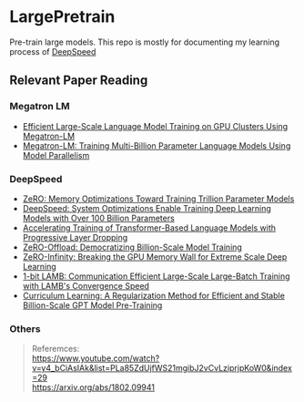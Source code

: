 # LargePretrain

Pre-train large models. This repo is mostly for documenting my learning process of [DeepSpeed](https://github.com/microsoft/DeepSpeed)

## Relevant Paper Reading
### Megatron LM
- [Efficient Large-Scale Language Model Training on GPU Clusters Using Megatron-LM](https://arxiv.org/pdf/2104.04473.pdf)
- [Megatron-LM: Training Multi-Billion Parameter Language Models Using Model Parallelism](https://arxiv.org/pdf/1909.08053v4.pdf)

### DeepSpeed
- [ZeRO: Memory Optimizations Toward Training Trillion Parameter Models](https://arxiv.org/abs/1910.02054)
- [DeepSpeed: System Optimizations Enable Training Deep Learning Models with Over 100 Billion Parameters]()
- [Accelerating Training of Transformer-Based Language Models with Progressive Layer Dropping]()
- [ZeRO-Offload: Democratizing Billion-Scale Model Training]()
- [ZeRO-Infinity: Breaking the GPU Memory Wall for Extreme Scale Deep Learning]()
- [1-bit LAMB: Communication Efficient Large-Scale Large-Batch Training with LAMB's Convergence Speed]()
- [Curriculum Learning: A Regularization Method for Efficient and Stable Billion-Scale GPT Model Pre-Training]()

### Others
> Referemces: <br>
> https://www.youtube.com/watch?v=y4_bCiAsIAk&list=PLa85ZdUjfWS21mgibJ2vCvLziprjpKoW0&index=29<br>
> https://arxiv.org/abs/1802.09941

